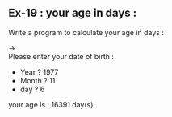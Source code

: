 ## Ex-19 : your age in days :  
Write a program to calculate your age in days :  

->  
Please enter your date of birth :  
- Year ? 1977  
- Month ? 11  
- day ? 6  

your age is : 16391 day(s).  


